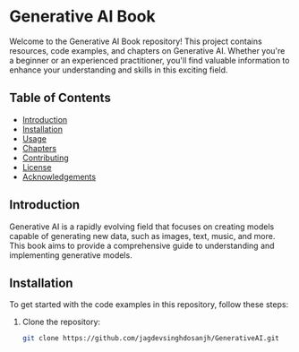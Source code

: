 # Generative AI Book

Welcome to the Generative AI Book repository! This project contains resources, code examples, and chapters on Generative AI. Whether you're a beginner or an experienced practitioner, you'll find valuable information to enhance your understanding and skills in this exciting field.

## Table of Contents
- [Introduction](#introduction)
- [Installation](#installation)
- [Usage](#usage)
- [Chapters](#chapters)
- [Contributing](#contributing)
- [License](#license)
- [Acknowledgements](#acknowledgements)

## Introduction
Generative AI is a rapidly evolving field that focuses on creating models capable of generating new data, such as images, text, music, and more. This book aims to provide a comprehensive guide to understanding and implementing generative models.

## Installation
To get started with the code examples in this repository, follow these steps:

1. Clone the repository:
   ```bash
   git clone https://github.com/jagdevsinghdosanjh/GenerativeAI.git
